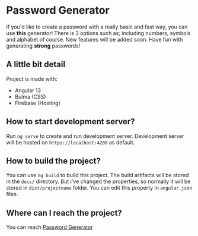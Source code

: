 # Password Generator

If you'd like to create a password with a really basic and fast way, you can use **this** generator! There is 3 options such as; including numbers, symbols and alphabet of course. New features will be added soon. Have fun with generating **strong** passwords!

## A little bit detail

Project is made with:

- Angular 13
- Bulma (CSS)
- Firebase (Hosting)

## How to start development server?

Run `ng serve` to create and run development server. Development server will be hosted on `https://localhost:4200` as default.

## How to build the project?

You can use `ng build` to build this project. The build artifacts will be stored in the `docs/` directory. But i've changed the properties, so normally it will be stored in `dist/projectname` folder. You can edit this property in `angular.json` files.

## Where can I reach the project?

You can reach [Password Generator](https://passwordgenerator-72da5.web.app/)

